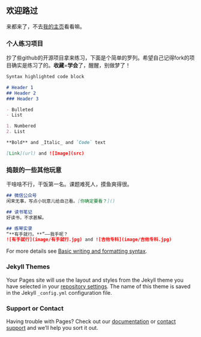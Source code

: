 ## 欢迎路过

来都来了，不去[我的主页](https://github.com/PhilSongZi)看看嘛。


### 个人练习项目

抄了些github的开源项目拿来练习，下面是个简单的罗列。希望自己记得fork的项目确实是练习了的。**收藏**=**学会**了，醒醒，别做梦了！

```markdown
Syntax highlighted code block

# Header 1
## Header 2
### Header 3

- Bulleted
- List

1. Numbered
2. List

**Bold** and _Italic_ and `Code` text

[Link](url) and ![Image](src)
```

### 捣鼓的一些其他玩意

干啥啥不行，干饭第一名。课题难死人，摸鱼爽得很。

```markdown
## 微信公众号
闲来无事，写点小玩意儿给自己看。[你确定要看？]()

## 读书笔记
好读书，不求甚解。

## 练琴实录
“**有手就行。**”——我手呢？
![有手就行](image/有手就行.jpg) and ![吉他专科](image/吉他专科.jpg)

```

For more details see [Basic writing and formatting syntax](https://docs.github.com/en/github/writing-on-github/getting-started-with-writing-and-formatting-on-github/basic-writing-and-formatting-syntax).

### Jekyll Themes

Your Pages site will use the layout and styles from the Jekyll theme you have selected in your [repository settings](https://github.com/PhilSongZi/PhilSongZi.github.io/settings/pages). The name of this theme is saved in the Jekyll `_config.yml` configuration file.

### Support or Contact

Having trouble with Pages? Check out our [documentation](https://docs.github.com/categories/github-pages-basics/) or [contact support](https://support.github.com/contact) and we’ll help you sort it out.
